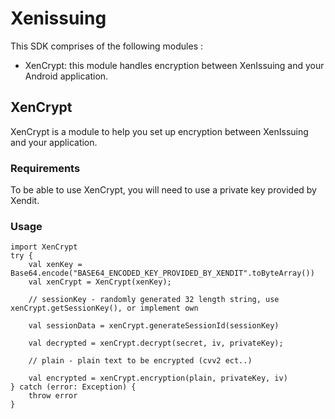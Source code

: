 # Xenissuing

This SDK comprises of the following modules :
- XenCrypt: this module handles encryption between XenIssuing and your Android application.

## XenCrypt

XenCrypt is a module to help you set up encryption between XenIssuing and your application.

### Requirements

To be able to use XenCrypt, you will need to use a private key provided by Xendit.

### Usage
```android
import XenCrypt
try {
    val xenKey = Base64.encode("BASE64_ENCODED_KEY_PROVIDED_BY_XENDIT".toByteArray())
    val xenCrypt = XenCrypt(xenKey);

    // sessionKey - randomly generated 32 length string, use xenCrypt.getSessionKey(), or implement own

    val sessionData = xenCrypt.generateSessionId(sessionKey)

    val decrypted = xenCrypt.decrypt(secret, iv, privateKey);
    
    // plain - plain text to be encrypted (cvv2 ect..)
    
    val encrypted = xenCrypt.encryption(plain, privateKey, iv)
} catch (error: Exception) {
    throw error
}
